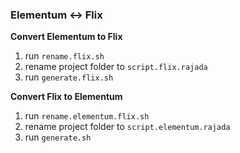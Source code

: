### Elementum <-> Flix

**Convert Elementum to Flix**

1. run `rename.flix.sh`
2. rename project folder to `script.flix.rajada`
3. run `generate.flix.sh`

**Convert Flix to Elementum**

1. run `rename.elementum.flix.sh`
2. rename project folder to `script.elementum.rajada`
3. run `generate.sh`
